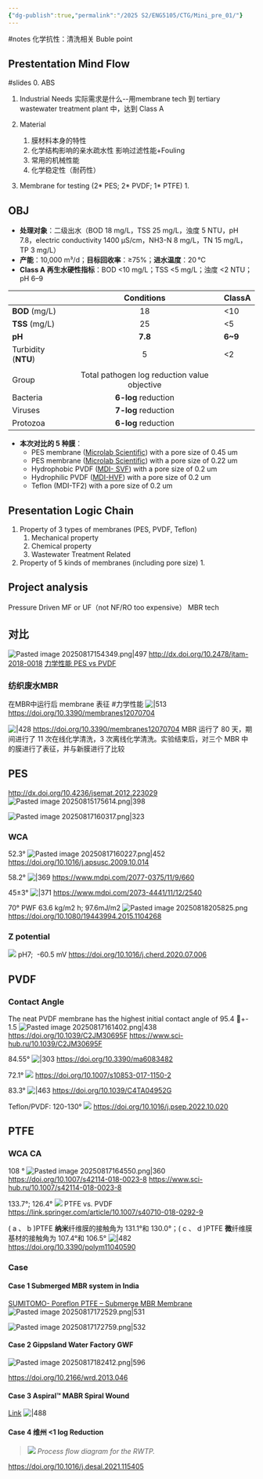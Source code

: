 ```yaml
---
{"dg-publish":true,"permalink":"/2025 S2/ENG5105/CTG/Mini_pre_01/"}
---
```


#notes
化学抗性：清洗相关
Buble point


## Prestentation Mind Flow
#slides
0. ABS
1. Industrial Needs
实际需求是什么--用membrane tech 到 tertiary wastewater treatment plant 中，达到 Class A
2. Material
	1. 膜材料本身的特性
	2. 化学结构影响的亲水疏水性 影响过滤性能+Fouling
	3. 常用的机械性能
	4. 化学稳定性（耐药性）

3. Membrane for testing (2* PES; 2* PVDF; 1* PTFE)
	1. 


## OBJ
- **处理对象**：二级出水（BOD 18 mg/L，TSS 25 mg/L，浊度 5 NTU，pH 7.8，electric conductivity 1400 µS/cm，NH3-N 8 mg/L，TN 15 mg/L，TP 3 mg/L）
- **产能**：10,000 m³/d；**目标回收率**：≥75%；**进水温度**：20 °C
- **Class A 再生水硬性指标**：BOD <10 mg/L；TSS <5 mg/L；浊度 <2 NTU；pH 6–9

|                     |                  Conditions                  | ClassA  |
| ------------------- | :------------------------------------------: | ------- |
| **BOD**  (mg/L)     |                      18                      | <10     |
| **TSS**  (mg/L)     |                      25                      | <5      |
| **pH**              |                   **7.8**                    | **6~9** |
| Turbidity (**NTU**) |                      5                       | <2      |
|                     |                                              |         |
| Group               | Total pathogen log reduction value objective |         |
| Bacteria            |             **6-log** reduction              |         |
| Viruses             |             **7-log** reduction              |         |
| Protozoa            |             **6-log** reduction              |         |


- **本次对比的 5 种膜**：
	- PES membrane ([Microlab Scientific](https://www.microlabscientific.com/pes-membrane-product/)) with a pore size of 0.45 um 
	- PES membrane ([Microlab Scientific](https://www.microlabscientific.com/pes-membrane-product/)) with a pore size of 0.22 um
	- Hydrophobic PVDF ([MDI- SVF](https://mdimembrane.com/product/products/transfer-membranes/svf-pvdf-membrane/)) with a pore size of 0.2 um
	- Hydrophilic PVDF ([MDI-HVF](https://mdimembrane.com/product/products/disc-filters/disc-filters-small/pvdf-membrane-disc-filter-type-hvf/)) with a pore size of 0.2 um
	- Teflon (MDI-TF2) with a pore size of 0.2 um
## Presentation Logic Chain
1. Property of 3 types of membranes (PES, PVDF, Teflon)
	1. Mechanical property
	2. Chemical property
	3. Wastewater Treatment Related
2. Property of 5 kinds of membranes (including pore size)
	1. 


## Project analysis


Pressure Driven
MF or UF（not NF/RO too expensive）
MBR tech


## 对比

 ![Pasted image 20250817154349.png|497](/img/user/Attachments/ScreenShot/Pasted%20image%2020250817154349.png)
http://dx.doi.org/10.2478/jtam-2018-0018
[力学性能 PES vs PVDF](https://www.researchgate.net/publication/328481052_Tensile_and_Surface_Mechanical_Properties_of_Polyethersulphone_PES_and_Polyvinylidene_Fluoride_PVDF_Membranes)


### **纺织废水**MBR 
在MBR中运行后 membrane 表征  #力学性能
![|513](https://www.mdpi.com/membranes/membranes-12-00704/article_deploy/html/images/membranes-12-00704-g001a.png)
https://doi.org/10.3390/membranes12070704

![|428](https://www.mdpi.com/membranes/membranes-12-00704/article_deploy/html/images/membranes-12-00704-g001b.png)
https://doi.org/10.3390/membranes12070704
MBR 运行了 80 天，期间进行了 11 次在线化学清洗，3 次离线化学清洗。实验结束后，对三个 MBR 中的膜进行了表征，并与新膜进行了比较




## PES
http://dx.doi.org/10.4236/jsemat.2012.223029
![Pasted image 20250815175614.png|398](/img/user/Attachments/ScreenShot/Pasted%20image%2020250815175614.png)

![Pasted image 20250817160317.png|323](/img/user/Attachments/ScreenShot/Pasted%20image%2020250817160317.png)

### WCA
52.3°
![Pasted image 20250817160227.png|452](/img/user/Attachments/ScreenShot/Pasted%20image%2020250817160227.png)
https://doi.org/10.1016/j.apsusc.2009.10.014


58.2°
![|369](https://www.mdpi.com/membranes/membranes-11-00660/article_deploy/html/images/membranes-11-00660-g008.png)
https://www.mdpi.com/2077-0375/11/9/660


45±3°
![|371](https://www.mdpi.com/water/water-11-02540/article_deploy/html/images/water-11-02540-g002.png)
https://www.mdpi.com/2073-4441/11/12/2540


70° PWF 63.6 kg/m2 h; 97.6mJ/m2
![Pasted image 20250818205825.png](/img/user/Attachments/ScreenShot/Pasted%20image%2020250818205825.png)
https://doi.org/10.1080/19443994.2015.1104268


### Z potential
![](https://ars.els-cdn.com/content/image/1-s2.0-S0263876220303026-gr7_lrg.jpg)
pH7;  -60.5 mV
https://doi.org/10.1016/j.cherd.2020.07.006






## PVDF

### Contact Angle
The neat PVDF membrane has the highest initial contact angle of 95.4 +- 1.5
![Pasted image 20250817161402.png|438](/img/user/Attachments/ScreenShot/Pasted%20image%2020250817161402.png)
https://doi.org/10.1039/C2JM30695F
https://www.sci-hub.ru/10.1039/C2JM30695F

84.55°
![|303](https://www.mdpi.com/materials/materials-06-03482/article_deploy/html/images/materials-06-03482-g001.png)
https://doi.org/10.3390/ma6083482


72.1°
![](https://media.springernature.com/full/springer-static/image/art%3A10.1007%2Fs10853-017-1150-2/MediaObjects/10853_2017_1150_Fig3_HTML.gif?as=webp)
https://doi.org/10.1007/s10853-017-1150-2


83.3°
![|463](https://pubs.rsc.org/image/article/2015/ta/c4ta04952g/c4ta04952g-f4_hi-res.gif)
https://doi.org/10.1039/C4TA04952G


Teflon/PVDF: 120-130°
![](https://ars.els-cdn.com/content/image/1-s2.0-S0957582022008862-gr4.jpg)
https://doi.org/10.1016/j.psep.2022.10.020


### 


## PTFE
### WCA CA

108 °
![Pasted image 20250817164550.png|360](/img/user/Attachments/ScreenShot/Pasted%20image%2020250817164550.png)
https://doi.org/10.1007/s42114-018-0023-8
https://www.sci-hub.ru/10.1007/s42114-018-0023-8

133.7°; 126.4°
![](https://media.springernature.com/full/springer-static/image/art%3A10.1007%2Fs40710-018-0292-9/MediaObjects/40710_2018_292_Fig3_HTML.gif?as=webp)
PTFE vs. PVDF
https://link.springer.com/article/10.1007/s40710-018-0292-9


( a 、 b )PTFE **纳米**纤维膜的接触角为 131.1°和 130.0°；( c 、 d )PTFE **微**纤维膜基材的接触角为 107.4°和 106.5°
![|482](https://www.mdpi.com/polymers/polymers-11-00590/article_deploy/html/images/polymers-11-00590-g006-550.jpg)
https://doi.org/10.3390/polym11040590




### 

### Case
#### Case 1 **Submerged MBR system** in India
[SUMITOMO- Poreflon PTFE – Submerge MBR Membrane](https://blufoxmembranes.com/submerge-type-poreflon-module/#:~:text=Example%20of%20water%20quality%20Tolerance,%EF%BC%9C300mg%2FL%20%20%EF%BC%9C5mg%2FL)
![Pasted image 20250817172529.png|531](/img/user/Attachments/ScreenShot/Pasted%20image%2020250817172529.png)

![Pasted image 20250817172759.png|532](/img/user/Attachments/ScreenShot/Pasted%20image%2020250817172759.png)
#### Case 2 Gippsland Water Factory GWF

![Pasted image 20250817182412.png|596](/img/user/Attachments/ScreenShot/Pasted%20image%2020250817182412.png)

https://doi.org/10.2166/wrd.2013.046

#### Case 3 Aspiral™ MABR **Spiral Wound**
[Link](https://www.aquatecmaxcon.com.au/technologies/wastewater-treatment/Membrane-Aerated-Biofilm-Reactor-MABR#key-advantages)
![|488](https://www.aquatecmaxcon.com.au/images/stories/technologies/sewagetreatment/MABR/MABR%20illustration.jpg)


#### Case 4 维州 <1 log Reduction
> ![](https://ars.els-cdn.com/content/image/1-s2.0-S0011916421004768-gr1_lrg.jpg)
> *Process flow diagram for the RWTP.*

https://doi.org/10.1016/j.desal.2021.115405